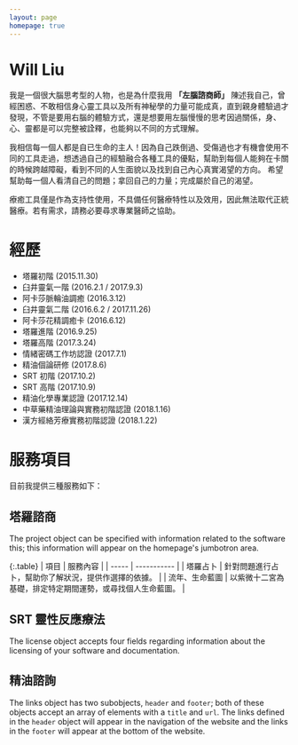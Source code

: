 ```yaml
---
layout: page
homepage: true
---
```


# Will Liu

我是一個很大腦思考型的人物，也是為什麼我用 **「左腦諮商師」** 陳述我自己，曾經困惑、不敢相信身心靈工具以及所有神秘學的力量可能成真，直到親身體驗過才發現，不管是要用右腦的體驗方式，還是想要用左腦慢慢的思考因過關係，身、心、靈都是可以完整被詮釋，也能夠以不同的方式理解。

我相信每一個人都是自已生命的主人！因為自己跌倒過、受傷過也才有機會使用不同的工具走過，想透過自己的經驗融合各種工具的優點，幫助到每個人能夠在卡關的時候跨越障礙，看到不同的人生面貌以及找到自己內心真實渴望的方向。 希望幫助每一個人看清自己的問題；拿回自己的力量；完成屬於自己的渴望。

<div class="alert alert-warning" markdown="1">
療癒工具僅是作為支持性使用，不具備任何醫療特性以及效用，因此無法取代正統醫療。若有需求，請務必要尋求專業醫師之協助。
</div>

# 經歷

* 塔羅初階 (2015.11.30)
* 臼井靈氣一階 (2016.2.1 / 2017.9.3)
* 阿卡莎脈輪油調癒 (2016.3.12)
* 臼井靈氣二階 (2016.6.2 / 2017.11.26)
* 阿卡莎花精調癒卡 (2016.6.12)
* 塔羅進階 (2016.9.25)
* 塔羅高階 (2017.3.24)
* 情緒密碼工作坊認證 (2017.7.1)
* 精油個論研修 (2017.8.6)
* SRT 初階 (2017.10.2)
* SRT 高階 (2017.10.9)
* 精油化學專業認證 (2017.12.14)
* 中草藥精油理論與實務初階認證 (2018.1.16)
* 漢方經絡芳療實務初階認證 (2018.1.22)

# 服務項目

目前我提供三種服務如下：

## 塔羅諮商

The project object can be specified with information related to the software this; this information will appear on the homepage's jumbotron area.


{:.table}
| 項目 | 服務內容 |
| ----- | ----------- |
| 塔羅占卜 | 針對問題進行占卜，幫助你了解狀況，提供作選擇的依據。 |
| 流年、生命藍圖 | 以紫微十二宮為基礎，排定特定期間運勢，或尋找個人生命藍圖。 |

## SRT 靈性反應療法

The license object accepts four fields regarding information about the licensing of your software and documentation.

## 精油諮詢

The links object has two subobjects, `header` and `footer`; both of these objects accept an array of elements with a `title` and `url`. The links defined in the `header` object will appear in the navigation of the website and the links in the `footer` will appear at the bottom of the website.



